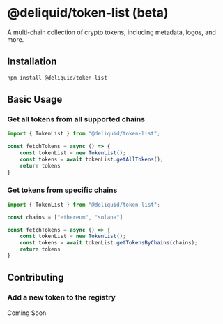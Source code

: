 # @deliquid/token-list (beta)

A multi-chain collection of crypto tokens, including metadata, logos, and more.

## Installation

```bash
npm install @deliquid/token-list
```

## Basic Usage

### Get all tokens from all supported chains

```typescript
import { TokenList } from "@deliquid/token-list";

const fetchTokens = async () => {
    const tokenList = new TokenList();
    const tokens = await tokenList.getAllTokens();
    return tokens
}
```

### Get tokens from specific chains

```typescript
import { TokenList } from "@deliquid/token-list";

const chains = ["ethereum", "solana"]

const fetchTokens = async () => {
    const tokenList = new TokenList();
    const tokens = await tokenList.getTokensByChains(chains);
    return tokens
}
```

## Contributing

### Add a new token to the registry

Coming Soon
